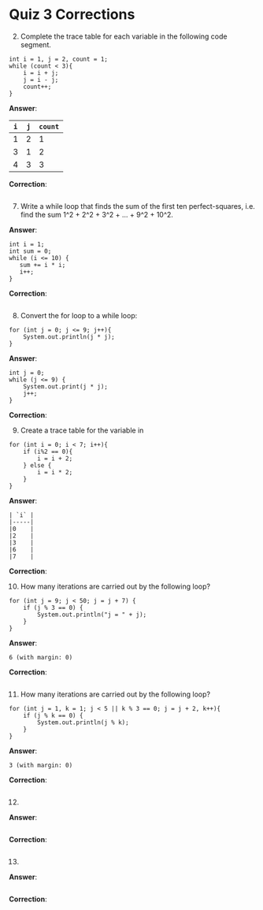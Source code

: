 # Quiz 3 Corrections
2. Complete the trace table for each variable in the following code segment.
```
int i = 1, j = 2, count = 1;
while (count < 3){
    i = i + j;
    j = i - j;
    count++;
}
```
**Answer**:

| `i` | `j` | `count` |
|-----|-----|---------|
|1    |2    |1        |
|3    |1    |2        |
|4    |3    |3        |

**Correction**:
```

```

7. Write a while loop that finds the sum of the first ten perfect-squares, i.e. find the sum 1^2 + 2^2 + 3^2 + ... + 9^2 + 10^2.

**Answer**:
```
int i = 1;
int sum = 0;
while (i <= 10) {
   sum += i * i;
   i++;
}
```
**Correction**:
```

```
8. Convert the for loop to a while loop:
```
for (int j = 0; j <= 9; j++){
    System.out.println(j * j);
}
```
**Answer**:
```
int j = 0;
while (j <= 9) {
    System.out.print(j * j);
    j++;
}
```
**Correction**:

9. Create a trace table for the variable in
```
for (int i = 0; i < 7; i++){
    if (i%2 == 0){
        i = i + 2;
    } else {
        i = i * 2;
    }
}
```
**Answer**:
```
| `i` |
|-----|
|0    |
|2    |
|3    |
|6    |
|7    |
```
**Correction**:

10. How many iterations are carried out by the following loop?
```
for (int j = 9; j < 50; j = j + 7) {
    if (j % 3 == 0) {
        System.out.println("j = " + j);
    }
}
```
**Answer**:
```
6 (with margin: 0)
```
**Correction**:
```

```

11. How many iterations are carried out by the following loop?
```
for (int j = 1, k = 1; j < 5 || k % 3 == 0; j = j + 2, k++){
    if (j % k == 0) {
        System.out.println(j % k);
    }
}
```
**Answer**:
```
3 (with margin: 0)
```
**Correction**:
```

```

12. 

**Answer**:
```

```
**Correction**:
```

```

13. 

**Answer**:
```

```
**Correction**:
```

```
























